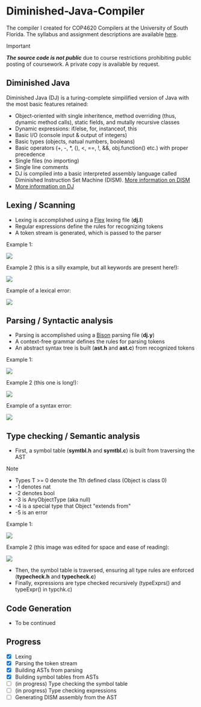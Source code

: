 # Diminished-Java-Compiler
The compiler I created for COP4620 Compilers at the University of South Florida. The syllabus and assignment descriptions are available [here](https://www.cse.usf.edu/~ligatti/compilers/24/).
> [!IMPORTANT]
> ***The source code is not public*** due to course restrictions prohibiting public posting of coursework. A private copy is available by request.

## Diminished Java
Diminished Java (DJ) is a turing-complete simpilified version of Java with the most basic features retained:
- Object-oriented with single inheritence, method overriding (thus, dynamic method calls), static fields, and mutally recursive classes
- Dynamic expressions: if/else, for, instanceof, this
- Basic I/O (console input & output of integers)
- Basic types (objects, natual numbers, booleans)
- Basic operators (+, -, *, (), <, ==, !, &&, obj.function() etc.) with proper precedence
- Single files (no importing)
- Single line comments
- DJ is compiled into a basic interpreted assembly language called Diminished Instruction Set Machine (DISM). [More information on DISM](https://cse.usf.edu/~ligatti/compilers/24/as1/dism/DISM-definition.pdf)
- [More information on DJ](https://cse.usf.edu/~ligatti/compilers/24/as1/dj/DJ-definition.pdf)

## Lexing / Scanning
- Lexing is accomplished using a [Flex](https://en.wikipedia.org/wiki/Flex_(lexical_analyser_generator)) lexing file (**dj.l**)
- Regular expressions define the rules for recognizing tokens
- A token stream is generated, which is passed to the parser

Example 1:

![](/images/lex1.png)

Example 2 (this is a silly example, but all keywords are present here!):

![](/images/lex2.png)

Example of a lexical error:

![](/images/lex_bad.png)

## Parsing / Syntactic analysis
- Parsing is accomplished using a [Bison](https://en.wikipedia.org/wiki/GNU_Bison) parsing file (**dj.y**)
- A context-free grammar defines the rules for parsing tokens
- An abstract syntax tree is built (**ast.h** and **ast.c**) from recognized tokens

Example 1:

![](/images/parse1.png)

Example 2 (this one is long!):

![](/images/parse2.png)

Example of a syntax error:

![](/images/parse_bad.png)

## Type checking / Semantic analysis
- First, a symbol table (**symtbl.h** and **symtbl.c**) is built from traversing the AST
>[!NOTE]
>- Types T >= 0 denote the Tth defined class (Object is class 0)
>- -1 denotes nat
>- -2 denotes bool
>- -3 is AnyObjectType (aka null)
>- -4 is a special type that Object "extends from"
>- -5 is an error

Example 1:

![](/images/ST1.png)

Example 2 (this image was edited for space and ease of reading):

![](/images/ST2.png)

- Then, the symbol table is traversed, ensuring all type rules are enforced (**typecheck.h** and **typecheck.c**)
- Finally, expressions are type checked recursively (typeExprs() and typeExpr() in typchk.c)

## Code Generation
- To be continued

## Progress
- [x] Lexing
- [x] Parsing the token stream
- [x] Building ASTs from parsing
- [x] Building symbol tables from ASTs
- [ ] (in progress) Type checking the symbol table
- [ ] (in progress) Type checking expressions
- [ ] Generating DISM assembly from the AST
